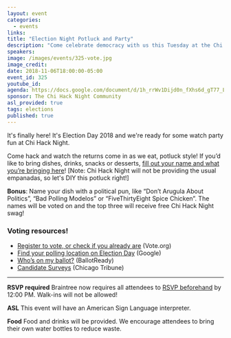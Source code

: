 ```yaml
---
layout: event
categories:
  - events
links:
title: "Election Night Potluck and Party"
description: "Come celebrate democracy with us this Tuesday at the Chi Hack Night 2018 watch party! Don't forget to RSVP by noon on 11/6 and bring a dish to share (bonus points if you name it with a fun political pun!)"
speakers:
image: /images/events/325-vote.jpg
image_credit:
date: 2018-11-06T18:00:00-05:00
event_id: 325
youtube_id:
agenda: https://docs.google.com/document/d/1h_rrWv1Dijd0n_fXhs6d_gT77_LFgFE7tBt0DhAjY9A/edit?usp=sharing
sponsor: The Chi Hack Night Community
asl_provided: true
tags: elections
published: true
---
```


It's finally here!  It's Election Day 2018 and we're ready for some watch party fun at Chi Hack Night.

Come hack and watch the returns come in as we eat, potluck style! If you’d like to bring dishes, drinks, snacks or desserts, [fill out your name and what you’re bringing here](https://docs.google.com/spreadsheets/d/1q3M-Dw0igu7aeIqP8NdBheMNvifyryE8ZeXpKF6w9Xg/edit?usp=sharing)! [Note: Chi Hack Night will not be providing the usual empanadas, so let's DIY this potluck right!]

**Bonus**: Name your dish with a political pun, like “Don’t Arugula About Politics”, “Bad Polling Modelos” or “FiveThirtyEight Spice Chicken”. The names will be voted on and the top three will receive free Chi Hack Night swag!

### Voting resources!

* [Register to vote, or check if you already are](https://www.vote.org/state/illinois) (Vote.org)
* [Find your polling location on Election Day](https://g.co/kgs/lvfPHr) (Google)
* [Who’s on my ballot?](https://www.ballotready.org/) (BallotReady)
* [Candidate Surveys](http://elections.chicagotribune.com/candidates/) (Chicago Tribune)

---

**RSVP required** Braintree now requires all attendees to [RSVP beforehand](https://www.eventbrite.com/e/chi-hack-night-registration-41703945624) by 12:00 PM. Walk-ins will not be allowed!

**ASL** This event will have an American Sign Language interpreter.

**Food** Food and drinks will be provided. We encourage attendees to bring their own water bottles to reduce waste.
